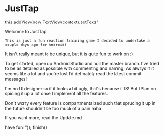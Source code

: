 # JustTap 
this.addView(new TextView(context).setText("

  Welcome to JustTap!

    This is just a fun reaction training game I decided to undertake a couple days ago for Android!
  It isn't really meant to be unique, but it is quite fun to work on :)

  To get started, open up Android Studio and pull the master branch.
  I've tried to be as detailed as possible with commenting and naming;
  As always if it seems like a lot and you're lost I'd definately read the latest commit messages!

  I'm no UI designer so if it looks a bit ugly, that's because it IS! But I Plan on spicing it up a lot
  once I implement all the features. 

  Don't worry every feature is compartmentalized such that sprucing it up in the future shouldn't be too much of a pain haha
  
  If you want more, read the Update.md

have fun!
"));
finish()
